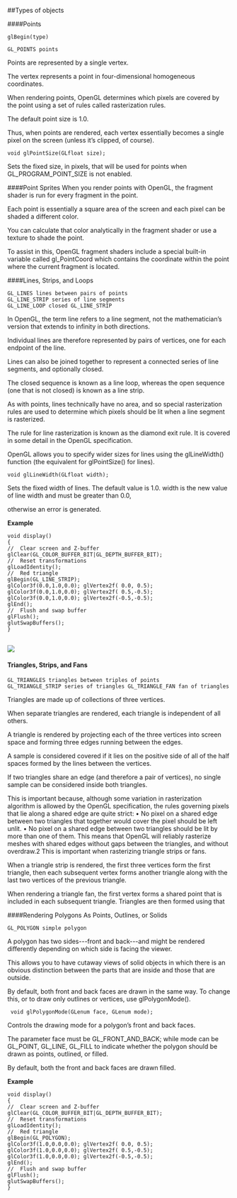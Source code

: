 ##Types of objects



####Points

    glBegin(type) 

    GL_POINTS points
    
Points are represented by a single vertex. 

The vertex represents a point in four-dimensional homogeneous coordinates.

When rendering points, OpenGL determines which pixels are covered by the point using a set of rules called rasterization rules.

The default point size is 1.0. 

Thus, when points are rendered, each vertex essentially becomes a single pixel on the screen (unless it’s clipped, of course). 

    void glPointSize(GLfloat size);
    
Sets the fixed size, in pixels, that will be used for points when
GL_PROGRAM_POINT_SIZE is not enabled.


    
####Point Sprites
When you render points with OpenGL, the fragment shader is run for every fragment in the point.

Each point is essentially a square area of the screen and each pixel can be shaded a different color.

You can calculate that color analytically in the fragment shader or use a texture to shade the point. 

To assist in this, OpenGL fragment shaders include a special built-in variable called gl_PointCoord which contains the coordinate within the point where the current fragment is located. 

####Lines, Strips, and Loops

    GL_LINES lines between pairs of points
    GL_LINE_STRIP series of line segments
    GL_LINE_LOOP closed GL_LINE_STRIP

In OpenGL, the term line refers to a line segment, not the mathematician’s version that extends to infinity in both directions.

Individual lines are therefore represented by pairs of vertices, one for each endpoint of the line.

Lines can also be joined together to represent a connected series of line segments, and optionally closed. 

The closed sequence is known as a line loop, whereas the open sequence (one that is not closed) is known
as a line strip.

As with points, lines technically have no area, and so special rasterization rules are used to determine which pixels should be lit when a line segment is rasterized.

The rule for line rasterization is known as the diamond exit rule. It is covered in some detail in the OpenGL specification.

OpenGL allows you to specify wider sizes for lines using the glLineWidth() function (the equivalent for glPointSize() for lines).

    void glLineWidth(GLfloat width);
Sets the fixed width of lines. The default value is 1.0. width is the new value of line width and must be greater than 0.0, 

otherwise an error is generated.

**Example**

    void display()
    {
    //  Clear screen and Z-buffer
    glClear(GL_COLOR_BUFFER_BIT|GL_DEPTH_BUFFER_BIT);
    //  Reset transformations
    glLoadIdentity();
    //  Red triangle
    glBegin(GL_LINE_STRIP);
    glColor3f(0.0,1.0,0.0); glVertex2f( 0.0, 0.5);
    glColor3f(0.0,1.0,0.0); glVertex2f( 0.5,-0.5);
    glColor3f(0.0,1.0,0.0); glVertex2f(-0.5,-0.5);
    glEnd();
    //  Flush and swap buffer
    glFlush();
    glutSwapBuffers();
    }

![](https://cloud.githubusercontent.com/assets/14142983/10709050/59808f62-79dd-11e5-95a2-cd1a52552cd2.jpg)
-----------------------------------------------------------------------------------------------------------------------------

#### Triangles, Strips, and Fans

    GL_TRIANGLES triangles between triples of points
    GL_TRIANGLE_STRIP series of triangles GL_TRIANGLE_FAN fan of triangles

Triangles are made up of collections of three vertices. 

When separate triangles are rendered, each triangle is independent of all others.

A triangle is rendered by projecting each of the three vertices into screen space and forming three edges running between the edges.

A sample is considered covered if it lies on the positive side of all of the half spaces formed by the lines between the vertices. 

If two triangles share an edge (and therefore a pair of vertices), no single sample can be considered inside both triangles. 

This is important because, although some variation in rasterization algorithm is allowed by the OpenGL specification, the rules governing pixels that lie along a shared edge are quite strict:
• No pixel on a shared edge between two triangles that together would cover the pixel should be left unlit.
• No pixel on a shared edge between two triangles should be lit by more than one of them.
This means that OpenGL will reliably rasterize meshes with shared edges without gaps between the triangles, and without overdraw.2 This is important when rasterizing triangle strips or fans.

When a triangle strip is rendered, the first three vertices form the first triangle, then each subsequent vertex forms another triangle along with the last two vertices of the previous triangle.

When rendering a triangle fan, the first vertex forms a shared point that is
included in each subsequent triangle. Triangles are then formed using that



####Rendering Polygons As Points, Outlines, or Solids

    GL_POLYGON simple polygon

A polygon has two sides---front and back---and might be rendered differently depending on which side is facing the viewer. 

This allows you to have cutaway views of solid objects in which there is an obvious distinction between the parts that are inside and those that are outside. 

By default, both front and back faces are drawn in the same way. To change this, or to draw only outlines or vertices, use glPolygonMode().

    ￼void glPolygonMode(GLenum face, GLenum mode);
Controls the drawing mode for a polygon’s front and back faces. 

The parameter face must be GL_FRONT_AND_BACK; while mode can be GL_POINT, GL_LINE, GL_FILL to indicate whether the polygon should be drawn as points, outlined, or filled. 

By default, both the front and back faces are drawn filled.

**Example**

    void display()
    {
    //  Clear screen and Z-buffer
    glClear(GL_COLOR_BUFFER_BIT|GL_DEPTH_BUFFER_BIT);
    //  Reset transformations
    glLoadIdentity();
    //  Red triangle
    glBegin(GL_POLYGON);
    glColor3f(1.0,0.0,0.0); glVertex2f( 0.0, 0.5);
    glColor3f(1.0,0.0,0.0); glVertex2f( 0.5,-0.5);
    glColor3f(1.0,0.0,0.0); glVertex2f(-0.5,-0.5);
    glEnd();
    //  Flush and swap buffer
    glFlush();
    glutSwapBuffers();
    }

